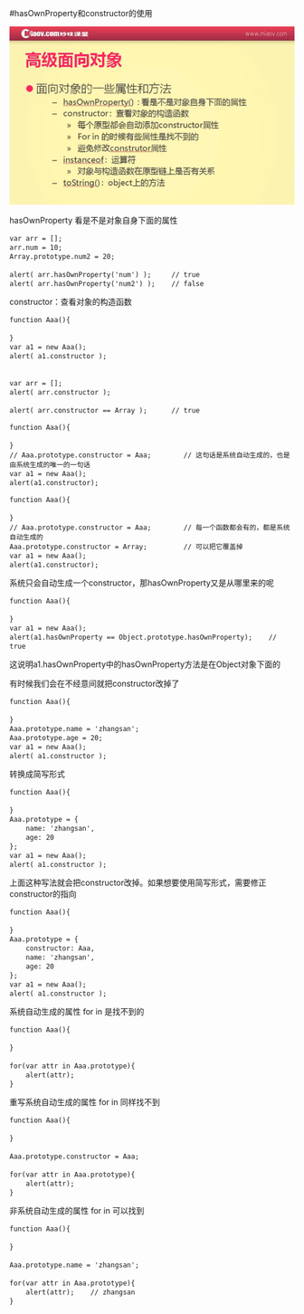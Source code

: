 #hasOwnProperty和constructor的使用

![](image/screenshot_1494593539769.png)

hasOwnProperty 看是不是对象自身下面的属性
```
var arr = [];
arr.num = 10;
Array.prototype.num2 = 20;

alert( arr.hasOwnProperty('num') );     // true
alert( arr.hasOwnProperty('num2') );    // false
```

constructor：查看对象的构造函数
```
function Aaa(){

}
var a1 = new Aaa();
alert( a1.constructor );


var arr = [];
alert( arr.constructor );

alert( arr.constructor == Array );      // true
```

```
function Aaa(){

}
// Aaa.prototype.constructor = Aaa;        // 这句话是系统自动生成的，也是由系统生成的唯一的一句话
var a1 = new Aaa();
alert(a1.constructor);
```

```
function Aaa(){

}
// Aaa.prototype.constructor = Aaa;        // 每一个函数都会有的，都是系统自动生成的
Aaa.prototype.constructor = Array;         // 可以把它覆盖掉
var a1 = new Aaa();
alert(a1.constructor);
```

系统只会自动生成一个constructor，那hasOwnProperty又是从哪里来的呢
```
function Aaa(){

}
var a1 = new Aaa();
alert(a1.hasOwnProperty == Object.prototype.hasOwnProperty);    // true
```
这说明a1.hasOwnProperty中的hasOwnProperty方法是在Object对象下面的

有时候我们会在不经意间就把constructor改掉了
```
function Aaa(){

}
Aaa.prototype.name = 'zhangsan';
Aaa.prototype.age = 20;
var a1 = new Aaa();
alert( a1.constructor );
```
转换成简写形式
```
function Aaa(){

}
Aaa.prototype = {
    name: 'zhangsan',
    age: 20
};
var a1 = new Aaa();
alert( a1.constructor );
```
上面这种写法就会把constructor改掉。如果想要使用简写形式，需要修正constructor的指向
```
function Aaa(){

}
Aaa.prototype = {
    constructor: Aaa,
    name: 'zhangsan',
    age: 20
};
var a1 = new Aaa();
alert( a1.constructor );
```

系统自动生成的属性 for in 是找不到的
```
function Aaa(){

}

for(var attr in Aaa.prototype){
    alert(attr);
}
```
重写系统自动生成的属性 for in 同样找不到
```
function Aaa(){

}

Aaa.prototype.constructor = Aaa;

for(var attr in Aaa.prototype){
    alert(attr);
}
```
非系统自动生成的属性 for in 可以找到
```
function Aaa(){

}

Aaa.prototype.name = 'zhangsan';

for(var attr in Aaa.prototype){
    alert(attr);    // zhangsan
}
```

